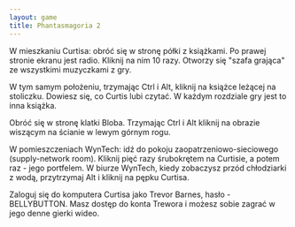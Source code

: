 ```yaml
---
layout: game
title: Phantasmagoria 2
---
```


W mieszkaniu Curtisa: obróć się w stronę półki z książkami.
Po prawej stronie ekranu jest radio. Kliknij na nim 10 razy.
Otworzy się "szafa grająca" ze wszystkimi muzyczkami z gry.

W tym samym położeniu, trzymając Ctrl i Alt, kliknij na książce
leżącej na stoliczku. Dowiesz się, co Curtis lubi czytać. W każdym
rozdziale gry jest to inna książka.

Obróć się w stronę klatki Bloba. Trzymając Ctrl i Alt kliknij
na obrazie wiszącym na ścianie w lewym górnym rogu.

W pomieszczeniach WynTech: idź do pokoju 
zaopatrzeniowo-sieciowego
(supply-network room). Kliknij pięć razy śrubokrętem na Curtisie, a
potem raz - jego portfelem. W biurze WynTech, kiedy zobaczysz 
przód
chłodziarki z wodą, przytrzymaj Alt i kliknij na pępku Curtisa.

Zaloguj się do komputera Curtisa jako Trevor Barnes, hasło -
BELLYBUTTON. Masz dostęp do konta Trewora i możesz sobie 
zagrać
w jego denne gierki wideo.
